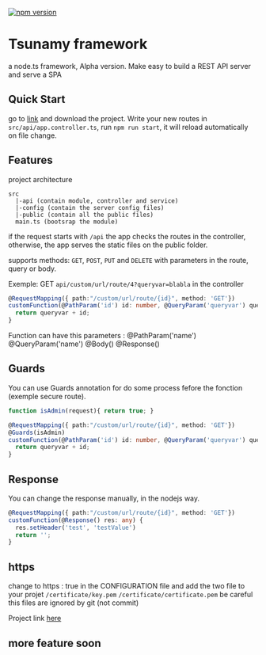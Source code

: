 [![npm version](https://badge.fury.io/js/tsunamy.svg)](//npmjs.com/package/tsunamy)
# Tsunamy framework

a node.ts framework, Alpha version.
Make easy to build a REST API server and serve a SPA

## Quick Start
go to [link](https://github.com/apokalupsis/tsunamyExemple) and download the project. Write your new routes in `src/api/app.controller.ts`, run `npm run start`, it will reload automatically on file change.

## Features

project architecture
```
src
  |-api (contain module, controller and service)
  |-config (contain the server config files)
  |-public (contain all the public files)
  main.ts (bootsrap the module)
```
if the request starts with `/api` the app checks the routes in the controller, otherwise, the app serves the static files on the public folder.

supports methods: `GET`, `POST`, `PUT` and `DELETE` with parameters in the route, query or body.

Exemple:
GET `api/custom/url/route/4?queryvar=blabla`
in the controller
```typescript
@RequestMapping({ path:"/custom/url/route/{id}", method: 'GET'})
customFunction(@PathParam('id') id: number, @QueryParam('queryvar') queryvar: string) {
  return queryvar + id;
}
```

Function can have this parameters :
@PathParam('name')
@QueryParam('name')
@Body()
@Response()

## Guards

You can use Guards annotation for do some process fefore the fonction (exemple secure route).

```typescript
function isAdmin(request){ return true; }

@RequestMapping({ path:"/custom/url/route/{id}", method: 'GET'})
@Guards(isAdmin)
customFunction(@PathParam('id') id: number, @QueryParam('queryvar') queryvar: string) {
  return queryvar + id;
}
```

## Response

You can change the response manually, in the nodejs way.

```typescript
@RequestMapping({ path:"/custom/url/route/{id}", method: 'GET'})
customFunction(@Response() res: any) {
  res.setHeader('test', 'testValue')
  return '';
}
```

## https
change to https : true in the CONFIGURATION file
and add the two file to your projet
`/certificate/key.pem`
`/certificate/certificate.pem`
be careful this files are ignored by git (not commit)

Project link
[here](https://github.com/apokalupsis/tsunamy)

## more feature soon
